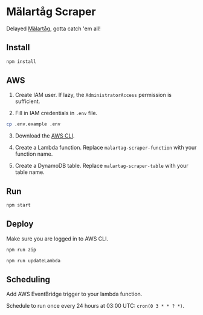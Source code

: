 # Mälartåg Scraper

Delayed [Mälartåg](https://www.trafikverket.se/trafikinformation/tag?Station=Nykvarn&ArrDep=departure), gotta catch 'em all!

## Install

```sh
npm install
```

## AWS

1. Create IAM user. If lazy, the `AdministratorAccess` permission is sufficient.

2. Fill in IAM credentials in `.env` file.

```sh
cp .env.example .env
```

3. Download the [AWS CLI](https://aws.amazon.com/cli/).

4. Create a Lambda function. Replace `malartag-scraper-function` with your function name.

5. Create a DynamoDB table. Replace `malartag-scraper-table` with your table name.

## Run

```sh
npm start
```

## Deploy

Make sure you are logged in to AWS CLI.

```sh
npm run zip
```

```sh
npm run updateLambda
```

## Scheduling

Add AWS EventBridge trigger to your lambda function.

Schedule to run once every 24 hours at 03:00 UTC: `cron(0 3 * * ? *)`.

